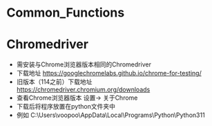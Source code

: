 # Common_Functions


# Chromedriver
* 需安装与Chrome浏览器版本相同的Chromedriver
* 下载地址 https://googlechromelabs.github.io/chrome-for-testing/
* 旧版本（114之前）下载地址 https://chromedriver.chromium.org/downloads
* 查看Chrome浏览器版本 设置-> 关于Chrome
* 下载后将程序放置在python文件夹中
* 例如 C:\Users\voopoo\AppData\Local\Programs\Python\Python311
